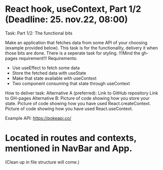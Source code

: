 # React hook, useContext, Part 1/2 (Deadline: 25. nov.22, 08:00)

Task:
Part 1/2: The functional bits

Make an application that fetches data from some API of your choosing (example provided below).
This task is for the functionality, delivery it when those bits are done. There is a seperate task for styling.
!!!Mind the gh-pages requirement!!!
Requirements:

- Use useEffect to fetch some data
- Store the fetched data with useState
- Make that state available with useContext
- Two component consuming that state through useContext

How to deliver task:
Alternative A (preferred):
Link to GitHub repository
Link to GH-pages
Alternative B:
Picture of code showing how you store your state.
Picture of code showing how you have used React.createContext.
Picture of code showing how you have used React.useContext.

Example API: https://pokeapi.co/

# Located in routes and contexts, mentioned in NavBar and App.

(Clean up in file structure will come.)
